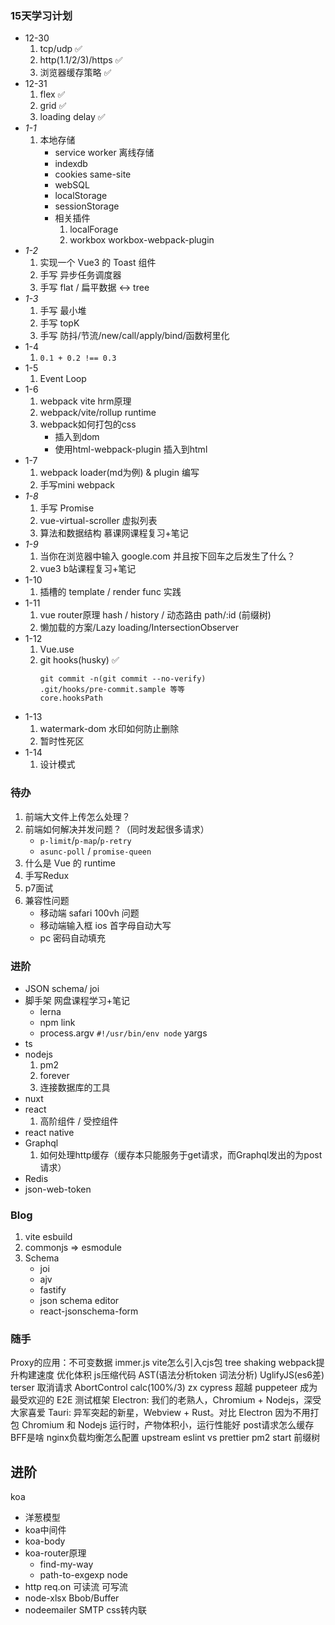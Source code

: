 ### 15天学习计划

- 12-30
    1. tcp/udp ✅
    2. http(1.1/2/3)/https ✅
    3. 浏览器缓存策略 ✅
- 12-31
    1. flex ✅
    2. grid ✅
    3. loading delay ✅
- *1-1*
    1. 本地存储
        - service worker 离线存储
        - indexdb
        - cookies same-site
        - webSQL
        - localStorage
        - sessionStorage
        - 相关插件
            1. localForage
            2. workbox workbox-webpack-plugin
- *1-2*
    1. 实现一个 Vue3 的 Toast 组件
    2. 手写 异步任务调度器
    3. 手写 flat / 扁平数据 <-> tree
- *1-3*
    1. 手写 最小堆
    2. 手写 topK
    3. 手写 防抖/节流/new/call/apply/bind/函数柯里化
- 1-4
    1. `0.1 + 0.2 !== 0.3`
- 1-5
    1. Event Loop
- 1-6
    1. webpack vite hrm原理
    2. webpack/vite/rollup runtime
    3. webpack如何打包的css
        - 插入到dom
        - 使用html-webpack-plugin 插入到html
- 1-7
    1. webpack loader(md为例) & plugin 编写
    2. 手写mini webpack
- *1-8*
    1. 手写 Promise
    2. vue-virtual-scroller 虚拟列表
    3. 算法和数据结构 慕课网课程复习+笔记
- *1-9*
    1. 当你在浏览器中输入 google.com 并且按下回车之后发生了什么？
    2. vue3 b站课程复习+笔记
- 1-10
    1. 插槽的 template / render func 实践
- 1-11
    1. vue router原理 hash / history / 动态路由 path/:id (前缀树)
    2. 懒加载的方案/Lazy loading/IntersectionObserver
- 1-12
    1. Vue.use
    2. git hooks(husky) ✅
        ```
        git commit -n(git commit --no-verify)
        .git/hooks/pre-commit.sample 等等
        core.hooksPath
        ```
- 1-13
    1. watermark-dom 水印如何防止删除
    2. 暂时性死区
- 1-14
    1. 设计模式

### 待办

1. 前端大文件上传怎么处理？
2. 前端如何解决并发问题？（同时发起很多请求）
    - `p-limit`/`p-map`/`p-retry`
    - `asunc-poll` / `promise-queen`
3. 什么是 Vue 的 runtime
4. 手写Redux
5. p7面试
6. 兼容性问题
    - 移动端 safari 100vh 问题
    - 移动端输入框 ios 首字母自动大写
    - pc 密码自动填充


### 进阶

- JSON schema/ joi
- 脚手架 网盘课程学习+笔记
    - lerna
    - npm link
    - process.argv `#!/usr/bin/env node` yargs
- ts
- nodejs
    1. pm2
    2. forever
    3. 连接数据库的工具
- nuxt
- react
    1. 高阶组件 / 受控组件
- react native
- Graphql
    1. 如何处理http缓存（缓存本只能服务于get请求，而Graphql发出的为post请求）
- Redis
- json-web-token

### Blog

1. vite esbuild
2. commonjs => esmodule
3. Schema
    - joi
    - ajv
    - fastify
    - json schema editor
    - react-jsonschema-form

### 随手
Proxy的应用：不可变数据 immer.js
vite怎么引入cjs包
tree shaking
webpack提升构建速度 优化体积
js压缩代码 AST(语法分析token 词法分析) UglifyJS(es6差) terser
取消请求
AbortControl
calc(100%/3)
zx
cypress 超越 puppeteer 成为最受欢迎的 E2E 测试框架
Electron: 我们的老熟人，Chromium + Nodejs，深受大家喜爱
Tauri: 异军突起的新星，Webview + Rust。对比 Electron 因为不用打包 Chromium 和 Nodejs 运行时，产物体积小，运行性能好
post请求怎么缓存
BFF是啥
nginx负载均衡怎么配置 upstream
eslint vs prettier
pm2 start
前缀树


## 进阶
koa
- 洋葱模型
- koa中间件
- koa-body
- koa-router原理
    - find-my-way
    - path-to-exgexp
node
- http req.on 可读流 可写流
- node-xlsx Bbob/Buffer
- nodeemailer SMTP css转内联